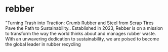 # rebber
"Turning Trash into Traction: Crumb Rubber and Steel from Scrap Tires Pave the Path to Sustainability.. Established in 2023, Rebber is on a mission to transform the way the world thinks about and manages rubber waste. With an unwavering dedication to sustainability, we are poised to become the global leader in rubber recycling
